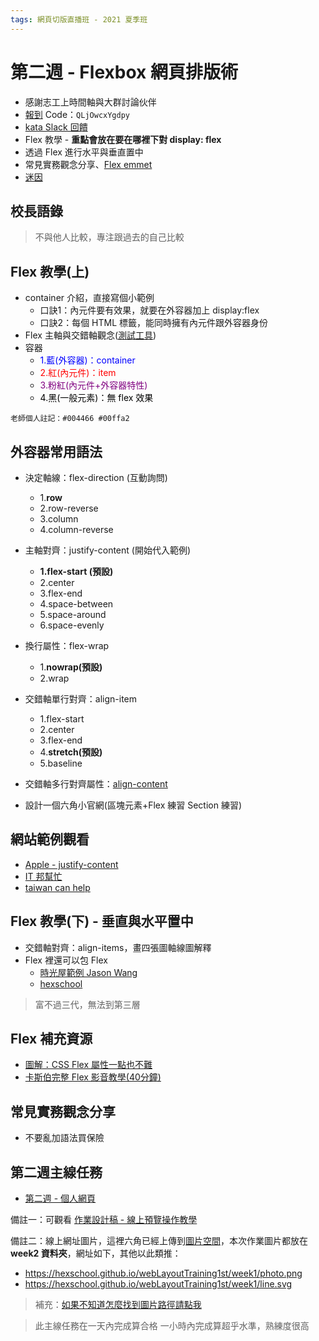 ```yaml
---
tags: 網頁切版直播班 - 2021 夏季班
---
```


# 第二週 - Flexbox 網頁排版術

* 感謝志工上時間軸與大群討論伙伴
* [報到](https://rpg.hexschool.com/training/21/calendar) Code：`QLjOwcxYgdpy`
* [kata Slack 回饋](https://hackmd.io/vJtx4bcDRYiGeZMGUy3qZw)
* Flex 教學 - **重點會放在要在哪裡下對 display: flex**
* 透過 Flex 進行水平與垂直置中
* 常見實務觀念分享、[Flex emmet](https://docs.emmet.io/cheat-sheet/)
* [迷因](https://hackmd.io/EqPXEE71TXO_wvx9ivzKgg)

## 校長語錄
> 不與他人比較，專注跟過去的自己比較


## Flex 教學(上) 
* container 介紹，直接寫個小範例
    * 口訣1：內元件要有效果，就要在外容器加上 display:flex
    * 口訣2：每個 HTML 標籤，能同時擁有內元件跟外容器身份
* Flex 主軸與交錯軸觀念([測試工具](https://codepen.io/peiqun/pen/WYzzYX))
* 容器
    * <span style="color:blue">1.藍(外容器)：container</span> 
    * <span style="color:red">2.紅(內元件)：item</span> 
    * <span style="color:purple">3.粉紅(內元件+外容器特性)</span> 
    * <span style="color:black">4.黑(一般元素)：無 flex 效果</span>


`老師個人註記：#004466 #00ffa2`

## 外容器常用語法
* 決定軸線：flex-direction (互動詢問)
    * 1.**row**
    * 2.row-reverse
    * 3.column
    * 4.column-reverse
* 主軸對齊：justify-content  (開始代入範例)
    * **1.flex-start (預設)**
    * 2.center
    * 3.flex-end
    * 4.space-between
    * 5.space-around
    * 6.space-evenly

* 換行屬性：flex-wrap
    * 1.**nowrap(預設)**
    * 2.wrap


* 交錯軸單行對齊：align-item
    * 1.flex-start
    * 2.center
    * 3.flex-end
    * 4.**stretch(預設)**
    * 5.baseline
* 交錯軸多行對齊屬性：[align-content](https://developer.mozilla.org/zh-CN/docs/Web/CSS/align-content)

* 設計一個六角小官網(區塊元素+Flex 練習 Section 練習)

## 網站範例觀看
* [Apple - justify-content](https://www.apple.com/tw/shop/buy-mac/macbook-pro/16-%E5%90%8B)
* [IT 邦幫忙](https://ithelp.ithome.com.tw/)
* [taiwan can help](https://taiwancanhelp.us/)


## Flex 教學(下) - 垂直與水平置中
* 交錯軸對齊：align-items，畫四張圖軸線圖解釋
* Flex 裡還可以包 Flex
    * [時光屋範例 Jason Wang](https://codepen.io/JW750625/pen/oNXQyWK)
    * [hexschool](https://www.hexschool.com/)
> 富不過三代，無法到第三層

## Flex 補充資源
* [圖解：CSS Flex 屬性一點也不難](https://wcc723.github.io/css/2017/07/21/css-flex/)
* [卡斯伯完整 Flex 影音教學(40分鐘)](https://www.youtube.com/watch?v=lmBM7_OTDBQ)





## 常見實務觀念分享
* 不要亂加語法買保險

## 第二週主線任務

* <a href="https://rpg.hexschool.com/training/21/task?type=detail&id=204" target="_top">第二週 - 個人網頁</a>


備註一：可觀看 [作業設計稿 -  線上預覽操作教學](https://hackmd.io/J7ajdobzTlyideAARTLz5Q?view)

備註二：線上網址圖片，這裡六角已經上傳到[圖片空間](https://github.com/hexschool/webLayoutTraining1st)，本次作業圖片都放在 **week2 資料夾**，網址如下，其他以此類推：
* https://hexschool.github.io/webLayoutTraining1st/week1/photo.png 
* https://hexschool.github.io/webLayoutTraining1st/week1/line.svg

>補充：[如果不知道怎麼找到圖片路徑請點我](https://i.imgur.com/O7nQcFm.gif)


> 此主線任務在一天內完成算合格
> 一小時內完成算超乎水準，熟練度很高